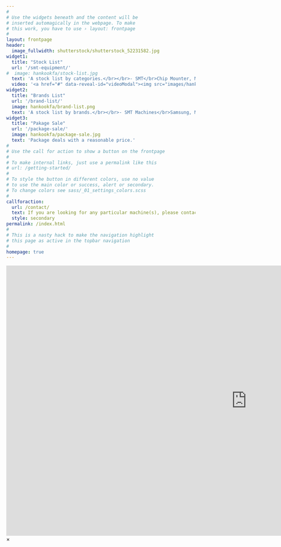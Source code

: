 ```yaml
---
#
# Use the widgets beneath and the content will be
# inserted automagically in the webpage. To make
# this work, you have to use › layout: frontpage
#
layout: frontpage
header:
  image_fullwidth: shutterstock/shutterstock_52231582.jpg
widget1:
  title: "Stock List"
  url: '/smt-equipment/'
#  image: hankookfa/stock-list.jpg
  text: 'A stock list by categories.</br></br>- SMT</br>Chip Mounter, Multi Mounter, Screen Printer, Reflow Oven, Dispenser, Loader & Unloader, Full Line Machines</br></br>-Insert Machines</br>Radial Inserter, Axial Inserter, Sequencer, Jumper Wire machine'
  video: '<a href="#" data-reveal-id="videoModal"><img src="images/hankookfa/sddefault.png" alt=""/></a>'
widget2:
  title: "Brands List"
  url: '/brand-list/'
  image: hankookfa/brand-list.png
  text: 'A stock list by brands.</br></br>- SMT Machines</br>Samsung, Mirae, Panasert, Yamaha, Juki, Fuji, KME , Sanyo, Tenryu</br></br>- Reflow Ovens</br>Heller, TSM, Vitronics</br></br>- Auto Insert Machines</br>Panasert, Universal, Dynapert, TDK</br>'
widget3:
  title: "Pakage Sale"
  url: '/package-sale/'
  image: hankookfa/package-sale.jpg
  text: 'Package deals with a reasonable price.'
#
# Use the call for action to show a button on the frontpage
#
# To make internal links, just use a permalink like this
# url: /getting-started/
#
# To style the button in different colors, use no value
# to use the main color or success, alert or secondary.
# To change colors see sass/_01_settings_colors.scss
#
callforaction:
  url: /contact/
  text: If you are looking for any particular machine(s), please contact us ›
  style: secondary
permalink: /index.html
#
# This is a nasty hack to make the navigation highlight
# this page as active in the topbar navigation
#
homepage: true
---
```


<div id="videoModal" class="reveal-modal large" data-reveal="">
  <div class="flex-video widescreen vimeo" style="display: block;">
    <iframe width="1280" height="720" src="https://www.youtube.com/embed/XaG5Gn3Mmiw" frameborder="0" allowfullscreen></iframe>
  </div>
  <a class="close-reveal-modal">&#215;</a>
</div>

<script>
  if (window.sessionStorage) {
    sessionStorage.setItem('lang', 'en');
  }
</script>
